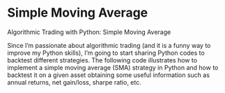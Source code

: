 # Simple Moving Average
Algorithmic Trading with Python: Simple Moving Average

Since I’m passionate about algorithmic trading (and it is a funny way to improve my Python skills), I’m going to start sharing Python codes to backtest different strategies. The following code illustrates how to implement a simple moving average (SMA) strategy in Python and how to backtest it on a given asset obtaining some useful information such as annual returns, net gain/loss, sharpe ratio, etc.
